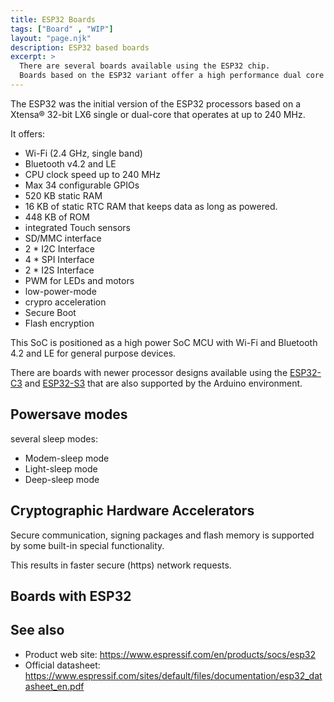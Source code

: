 ```yaml
---
title: ESP32 Boards
tags: ["Board" , "WIP"]
layout: "page.njk"
description: ESP32 based boards
excerpt: >
  There are several boards available using the ESP32 chip.
  Boards based on the ESP32 variant offer a high performance dual core SoC.
---
```


The ESP32 was the initial version of the ESP32 processors based on a Xtensa® 32-bit LX6 single
or dual-core that operates at up to 240 MHz.

It offers:

* Wi-Fi (2.4 GHz, single band)
* Bluetooth v4.2 and LE
* CPU clock speed up to 240 MHz
* Max 34 configurable GPIOs
* 520 KB static RAM
* 16 KB of static RTC RAM that keeps data as long as powered.
* 448 KB of ROM
* integrated Touch sensors
* SD/MMC interface
* 2 * I2C Interface
* 4 * SPI Interface
* 2 * I2S Interface
* PWM for LEDs and motors
* low-power-mode
* crypro acceleration
* Secure Boot
* Flash encryption

This SoC is positioned as a high power SoC MCU with Wi-Fi and Bluetooth 4.2 and LE for general
purpose devices.

There are boards with newer processor designs available using the
[ESP32-C3](/boards/esp32c3/index.md) and [ESP32-S3](/boards/esp32s3/index.md) that are also
supported by the Arduino environment. 


## Powersave modes

several sleep modes:

* Modem-sleep mode
* Light-sleep mode
* Deep-sleep mode


## Cryptographic Hardware Accelerators

Secure communication, signing packages and flash memory is supported by some built-in special functionality.

This results in faster secure (https) network requests.


## Boards with ESP32


## See also

* Product web site: <https://www.espressif.com/en/products/socs/esp32>
* Official datasheet: <https://www.espressif.com/sites/default/files/documentation/esp32_datasheet_en.pdf>
